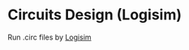 # Circuits Design (Logisim)
Run .circ files by [Logisim](http://www.cburch.com/logisim/download.html) <br />
